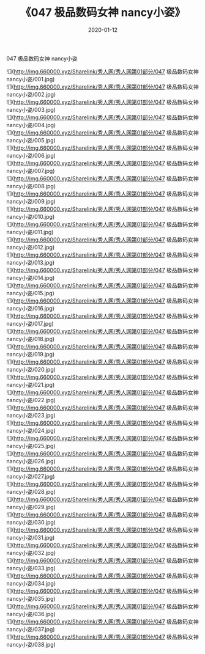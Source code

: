﻿---
layout: post
title:  《047 极品数码女神 nancy小姿》
date:   2020-01-12
img: http://img.660000.xyz/Sharelink/秀人网/秀人网第01部分/047 极品数码女神 nancy小姿/000.jpg
categories: [美女, 清纯, 唯美]
---

047 极品数码女神 nancy小姿

  ![](http://img.660000.xyz/Sharelink/秀人网/秀人网第01部分/047 极品数码女神 nancy小姿/001.jpg) <br> ![](http://img.660000.xyz/Sharelink/秀人网/秀人网第01部分/047 极品数码女神 nancy小姿/002.jpg) <br> ![](http://img.660000.xyz/Sharelink/秀人网/秀人网第01部分/047 极品数码女神 nancy小姿/003.jpg) <br> ![](http://img.660000.xyz/Sharelink/秀人网/秀人网第01部分/047 极品数码女神 nancy小姿/004.jpg) <br> ![](http://img.660000.xyz/Sharelink/秀人网/秀人网第01部分/047 极品数码女神 nancy小姿/005.jpg) <br> ![](http://img.660000.xyz/Sharelink/秀人网/秀人网第01部分/047 极品数码女神 nancy小姿/006.jpg) <br> ![](http://img.660000.xyz/Sharelink/秀人网/秀人网第01部分/047 极品数码女神 nancy小姿/007.jpg) <br> ![](http://img.660000.xyz/Sharelink/秀人网/秀人网第01部分/047 极品数码女神 nancy小姿/008.jpg) <br> ![](http://img.660000.xyz/Sharelink/秀人网/秀人网第01部分/047 极品数码女神 nancy小姿/009.jpg) <br> ![](http://img.660000.xyz/Sharelink/秀人网/秀人网第01部分/047 极品数码女神 nancy小姿/010.jpg) <br> ![](http://img.660000.xyz/Sharelink/秀人网/秀人网第01部分/047 极品数码女神 nancy小姿/011.jpg) <br> ![](http://img.660000.xyz/Sharelink/秀人网/秀人网第01部分/047 极品数码女神 nancy小姿/012.jpg) <br> ![](http://img.660000.xyz/Sharelink/秀人网/秀人网第01部分/047 极品数码女神 nancy小姿/013.jpg) <br> ![](http://img.660000.xyz/Sharelink/秀人网/秀人网第01部分/047 极品数码女神 nancy小姿/014.jpg) <br> ![](http://img.660000.xyz/Sharelink/秀人网/秀人网第01部分/047 极品数码女神 nancy小姿/015.jpg) <br> ![](http://img.660000.xyz/Sharelink/秀人网/秀人网第01部分/047 极品数码女神 nancy小姿/016.jpg) <br> ![](http://img.660000.xyz/Sharelink/秀人网/秀人网第01部分/047 极品数码女神 nancy小姿/017.jpg) <br> ![](http://img.660000.xyz/Sharelink/秀人网/秀人网第01部分/047 极品数码女神 nancy小姿/018.jpg) <br> ![](http://img.660000.xyz/Sharelink/秀人网/秀人网第01部分/047 极品数码女神 nancy小姿/019.jpg) <br> ![](http://img.660000.xyz/Sharelink/秀人网/秀人网第01部分/047 极品数码女神 nancy小姿/020.jpg) <br> ![](http://img.660000.xyz/Sharelink/秀人网/秀人网第01部分/047 极品数码女神 nancy小姿/021.jpg) <br> ![](http://img.660000.xyz/Sharelink/秀人网/秀人网第01部分/047 极品数码女神 nancy小姿/022.jpg) <br> ![](http://img.660000.xyz/Sharelink/秀人网/秀人网第01部分/047 极品数码女神 nancy小姿/023.jpg) <br> ![](http://img.660000.xyz/Sharelink/秀人网/秀人网第01部分/047 极品数码女神 nancy小姿/024.jpg) <br> ![](http://img.660000.xyz/Sharelink/秀人网/秀人网第01部分/047 极品数码女神 nancy小姿/025.jpg) <br> ![](http://img.660000.xyz/Sharelink/秀人网/秀人网第01部分/047 极品数码女神 nancy小姿/026.jpg) <br> ![](http://img.660000.xyz/Sharelink/秀人网/秀人网第01部分/047 极品数码女神 nancy小姿/027.jpg) <br> ![](http://img.660000.xyz/Sharelink/秀人网/秀人网第01部分/047 极品数码女神 nancy小姿/028.jpg) <br> ![](http://img.660000.xyz/Sharelink/秀人网/秀人网第01部分/047 极品数码女神 nancy小姿/029.jpg) <br> ![](http://img.660000.xyz/Sharelink/秀人网/秀人网第01部分/047 极品数码女神 nancy小姿/030.jpg) <br> ![](http://img.660000.xyz/Sharelink/秀人网/秀人网第01部分/047 极品数码女神 nancy小姿/031.jpg) <br> ![](http://img.660000.xyz/Sharelink/秀人网/秀人网第01部分/047 极品数码女神 nancy小姿/032.jpg) <br> ![](http://img.660000.xyz/Sharelink/秀人网/秀人网第01部分/047 极品数码女神 nancy小姿/033.jpg) <br> ![](http://img.660000.xyz/Sharelink/秀人网/秀人网第01部分/047 极品数码女神 nancy小姿/034.jpg) <br> ![](http://img.660000.xyz/Sharelink/秀人网/秀人网第01部分/047 极品数码女神 nancy小姿/035.jpg) <br> ![](http://img.660000.xyz/Sharelink/秀人网/秀人网第01部分/047 极品数码女神 nancy小姿/036.jpg) <br> ![](http://img.660000.xyz/Sharelink/秀人网/秀人网第01部分/047 极品数码女神 nancy小姿/037.jpg) <br> ![](http://img.660000.xyz/Sharelink/秀人网/秀人网第01部分/047 极品数码女神 nancy小姿/038.jpg) <br>